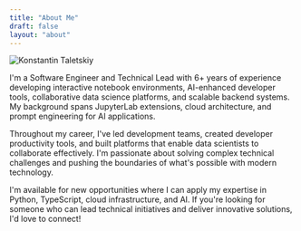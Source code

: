 ```yaml
---
title: "About Me"
draft: false
layout: "about"
---
```

![Konstantin Taletskiy](/img/taletskiy.JPG)

I'm a Software Engineer and Technical Lead with 6+ years of experience developing interactive notebook environments, AI-enhanced developer tools, collaborative data science platforms, and scalable backend systems. My background spans JupyterLab extensions, cloud architecture, and prompt engineering for AI applications.

Throughout my career, I've led development teams, created developer productivity tools, and built platforms that enable data scientists to collaborate effectively. I'm passionate about solving complex technical challenges and pushing the boundaries of what's possible with modern technology.

I'm available for new opportunities where I can apply my expertise in Python, TypeScript, cloud infrastructure, and AI. If you're looking for someone who can lead technical initiatives and deliver innovative solutions, I'd love to connect!